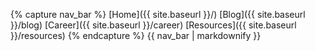 {% capture nav_bar %}
[Home]({{ site.baseurl }}/)
[Blog]({{ site.baseurl }}/blog)
[Career]({{ site.baseurl }}/career)
[Resources]({{ site.baseurl }}/resources)
{% endcapture %}
{{ nav_bar | markdownify }}
